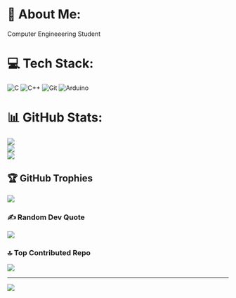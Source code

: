 # 💫 About Me:
Computer Engineeering Student


# 💻 Tech Stack:
![C](https://img.shields.io/badge/c-%2300599C.svg?style=for-the-badge&logo=c&logoColor=white) ![C++](https://img.shields.io/badge/c++-%2300599C.svg?style=for-the-badge&logo=c%2B%2B&logoColor=white) ![Git](https://img.shields.io/badge/git-%23F05033.svg?style=for-the-badge&logo=git&logoColor=white) ![Arduino](https://img.shields.io/badge/-Arduino-00979D?style=for-the-badge&logo=Arduino&logoColor=white)
# 📊 GitHub Stats:
![](https://github-readme-stats.vercel.app/api?username=bishal-777&theme=aura&hide_border=false&include_all_commits=false&count_private=false)<br/>
![](https://github-readme-streak-stats.herokuapp.com/?user=bishal-777&theme=aura&hide_border=false)<br/>
![](https://github-readme-stats.vercel.app/api/top-langs/?username=bishal-777&theme=aura&hide_border=false&include_all_commits=false&count_private=false&layout=compact)

## 🏆 GitHub Trophies
![](https://github-profile-trophy.vercel.app/?username=bishal-777&theme=radical&no-frame=false&no-bg=true&margin-w=4)

### ✍️ Random Dev Quote
![](https://quotes-github-readme.vercel.app/api?type=horizontal&theme=radical)

### 🔝 Top Contributed Repo
![](https://github-contributor-stats.vercel.app/api?username=bishal-777&limit=5&theme=dark&combine_all_yearly_contributions=true)

---
[![](https://visitcount.itsvg.in/api?id=bishal-777&icon=0&color=0)](https://visitcount.itsvg.in)

<!-- Proudly created with GPRM ( https://gprm.itsvg.in ) -->
